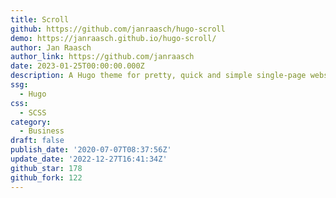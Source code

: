 ```yaml
---
title: Scroll
github: https://github.com/janraasch/hugo-scroll
demo: https://janraasch.github.io/hugo-scroll/
author: Jan Raasch
author_link: https://github.com/janraasch
date: 2023-01-25T00:00:00.000Z
description: A Hugo theme for pretty, quick and simple single-page websites.
ssg:
  - Hugo
css:
  - SCSS
category:
  - Business
draft: false
publish_date: '2020-07-07T08:37:56Z'
update_date: '2022-12-27T16:41:34Z'
github_star: 178
github_fork: 122
---
```

